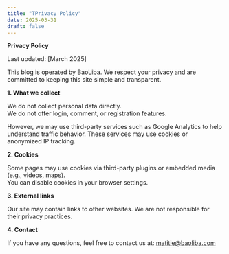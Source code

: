 ```yaml
---
title: "TPrivacy Policy"
date: 2025-03-31
draft: false
---
```


**Privacy Policy**

Last updated: [March 2025]

This blog is operated by BaoLiba. We respect your privacy and are committed to keeping this site simple and transparent.

**1. What we collect**

We do not collect personal data directly.  
We do not offer login, comment, or registration features.

However, we may use third-party services such as Google Analytics to help understand traffic behavior. These services may use cookies or anonymized IP tracking.

**2. Cookies**

Some pages may use cookies via third-party plugins or embedded media (e.g., videos, maps).  
You can disable cookies in your browser settings.

**3. External links**

Our site may contain links to other websites. We are not responsible for their privacy practices.

**4. Contact**

If you have any questions, feel free to contact us at: matitie@baoliba.com

